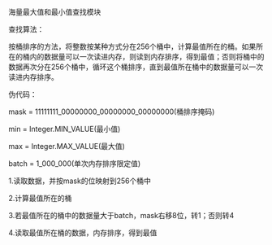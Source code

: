 海量最大值和最小值查找模块

查找算法：

按桶排序的方法，将整数按某种方式分在256个桶中，计算最值所在的桶。如果所在的桶内的数据量可以一次读进内存，则读到内存排序，得到最值；否则将桶中的数据再次分在256个桶中，循环这个桶排序，直到最值所在桶中的数据量可以一次读进内存排序。

伪代码：

mask = 11111111_00000000_00000000_00000000(桶排序掩码)

min = Integer.MIN_VALUE(最小值)

max = Integer.MAX_VALUE(最大值)

batch = 1_000_000(单次内存排序限定值)

1.读取数据，并按mask的位映射到256个桶中

2.计算最值所在的桶

3.若最值所在的桶中的数据量大于batch，mask右移8位，转1；否则转4

4.读取最值所在桶的数据，内存排序，得到最值


